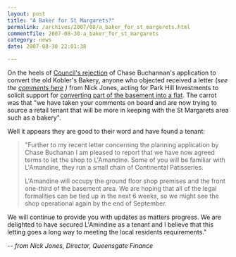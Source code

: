 ```yaml
---
layout: post
title: "A Baker for St Margarets?"
permalink: /archives/2007/08/a_baker_for_st_margarets.html
commentfile: 2007-08-30-a_baker_for_st_margarets
category: news
date: 2007-08-30 22:01:38

---
```


On the heels of [Council's rejection](/archives/2007/07/planning_permission_refused_for_chase_buchanan.html) of Chase Buchannan's application to convert the old Kobler's Bakery, anyone who objected received a letter (<em>see the [comments here](/archives/2007/07/planning_permission_refused_for_chase_buchanan.html) )</em> from Nick Jones, acting for Park Hill Investments to solicit support for [converting part of the basement into a flat](http://www.ukplanning.com/richmond/showCaseFile.do;jsessionid=4A2AB995A404D570DD58286BCE883315.wam1?action=show&appType=planning%20folder&appNumber=07/2588/FUL). The carrot was that "we have taken your comments on board and are now trying to source a retail tenant that will be more in keeping with the St Margarets area such as a bakery".

Well it appears they are good to their word and have found a tenant:

> "Further to my recent letter concerning the planning application by Chase Buchanan I am pleased to report that we have now agreed terms to let the shop to L'Amandine. Some of you will be familiar with L'Amandine, they run a small chain of Continental Patisseries.
> 
> L'Amandine will occupy the ground floor shop premises and the front one-third of the basement area. We are hoping that all of the legal formalities can be tied up in the next 6 weeks, so we might see the shop operational again by the end of September.

We will continue to provide you with updates as matters progress. We are delighted to have secured L'Amindine as a tenant and I believe that this letting goes a long way to meeting the local residents requirements."

<cite> -- from Nick Jones, Director, Queensgate Finance</cite>
